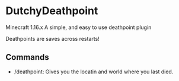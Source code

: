 # DutchyDeathpoint
Minecraft 1.16.x
A simple, and easy to use deathpoint plugin

Deathpoints are saves across restarts!

## Commands
* /deathpoint: Gives you the locatin and world where you last died.
